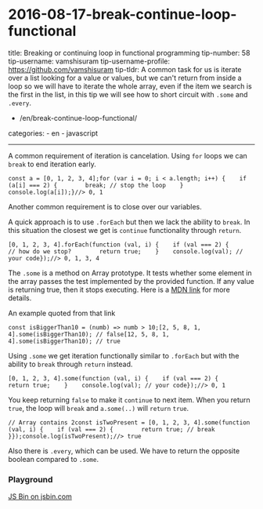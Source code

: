 # 2016-08-17-break-continue-loop-functional

title: Breaking or continuing loop in functional programming tip-number: 58 tip-username: vamshisuram tip-username-profile: https://github.com/vamshisuram tip-tldr: A common task for us is iterate over a list looking for a value or values, but we can't return from inside a loop so we will have to iterate the whole array, even if the item we search is the first in the list, in this tip we will see how to short circuit with `.some` and `.every`.

- /en/break-continue-loop-functional/

categories: - en - javascript

---

A common requirement of iteration is cancelation. Using `for` loops we can `break` to end iteration early.

```
const a = [0, 1, 2, 3, 4];for (var i = 0; i < a.length; i++) {    if (a[i] === 2) {        break; // stop the loop    }    console.log(a[i]);}//> 0, 1
```

Another common requirement is to close over our variables.

A quick approach is to use `.forEach` but then we lack the ability to `break`. In this situation the closest we get is `continue` functionality through `return`.

```
[0, 1, 2, 3, 4].forEach(function (val, i) {    if (val === 2) {        // how do we stop?        return true;    }    console.log(val); // your code});//> 0, 1, 3, 4
```

The `.some` is a method on Array prototype. It tests whether some element in the array passes the test implemented by the provided function. If any value is returning true, then it stops executing. Here is a [MDN link](https://developer.mozilla.org/en/docs/Web/JavaScript/Reference/Global_Objects/Array/some) for more details.

An example quoted from that link

```
const isBiggerThan10 = (numb) => numb > 10;[2, 5, 8, 1, 4].some(isBiggerThan10); // false[12, 5, 8, 1, 4].some(isBiggerThan10); // true
```

Using `.some` we get iteration functionally similar to `.forEach` but with the ability to `break` through `return` instead.

```
[0, 1, 2, 3, 4].some(function (val, i) {    if (val === 2) {        return true;    }    console.log(val); // your code});//> 0, 1
```

You keep returning `false` to make it `continue` to next item. When you return `true`, the loop will `break` and `a.some(..)` will `return` `true`.

```
// Array contains 2const isTwoPresent = [0, 1, 2, 3, 4].some(function (val, i) {    if (val === 2) {        return true; // break    }});console.log(isTwoPresent);//> true
```

Also there is `.every`, which can be used. We have to return the opposite boolean compared to `.some`.

### Playground

[JS Bin on jsbin.com](http://jsbin.com/jopeji/embed?js,console)
